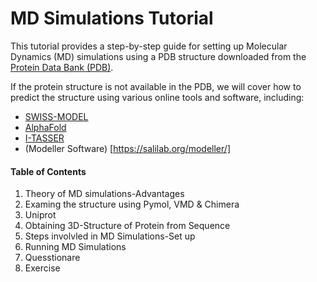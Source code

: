 # MD Simulations Tutorial

This tutorial provides a step-by-step guide for setting up Molecular Dynamics (MD) simulations using a PDB structure downloaded from the [Protein Data Bank (PDB)](https://www.rcsb.org/). 

If the protein structure is not available in the PDB, we will cover how to predict the structure using various online tools and software, including:
- [SWISS-MODEL](https://swissmodel.expasy.org/)
- [AlphaFold](https://alphafold.ebi.ac.uk/)
- [I-TASSER](https://zhanggroup.org/I-TASSER/)
- (Modeller Software) [https://salilab.org/modeller/]

#### Table of Contents
1. Theory of MD simulations-Advantages
2. Examing the structure using Pymol, VMD  & Chimera
4. Uniprot
5. Obtaining 3D-Structure of Protein from Sequence
6. Steps involvled in MD Simulations-Set up
7. Running MD Simulations
8. Quesstionare
9. Exercise
